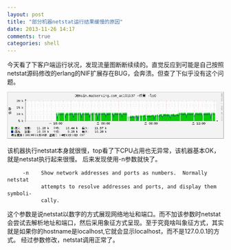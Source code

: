 ```yaml
---
layout: post
title: "部分机器netstat运行结果缓慢的原因"
date: 2013-11-26 14:17
comments: true
categories: shell 
---
```


今天看了下客户端运行状况，发现流量图断断续续的。直觉反应到可能是自己按照netstat源码修改的erlang的NIF扩展存在BUG，会奔溃。但查了下似乎没有这个问题。

![Alt text](/images/evoup/netstat1.png)
<!-- more -->

该机器执行netstat本身就很慢，top看了下CPU占用也无异常，该机器基本OK，就是netstat执行起来很慢。
后来发现使用-n参数就快了。
```
     -n    Show network addresses and ports as numbers.  Normally netstat
           attempts to resolve addresses and ports, and display them symboli‐
           cally.
```
这个参数是说netstat以数字的方式展现网络地址和端口。而不加该参数时netstat会尝试去解析地址和端口，然后采用象征方式呈现。至于究竟啥叫象征方式，其实就是如果你的hostname是localhost,它就会显示localhost，而不是127.0.0.1的方式。
经过参数修改，netstat调用正常了。
